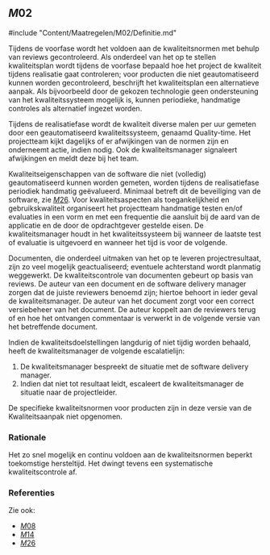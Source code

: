 ## $M02$

#include "Content/Maatregelen/M02/Definitie.md"

Tijdens de voorfase wordt het voldoen aan de kwaliteitsnormen met behulp van reviews gecontroleerd. Als onderdeel van het op te stellen kwaliteitsplan wordt tijdens de voorfase bepaald hoe het project de kwaliteit tijdens realisatie gaat controleren; voor producten die niet geautomatiseerd kunnen worden gecontroleerd, beschrijft het kwaliteitsplan een alternatieve aanpak. Als bijvoorbeeld door de gekozen technologie geen ondersteuning van het kwaliteitssysteem mogelijk is, kunnen periodieke, handmatige controles als alternatief ingezet worden.

Tijdens de realisatiefase wordt de kwaliteit diverse malen per uur gemeten door een geautomatiseerd kwaliteitssysteem, genaamd Quality-time. Het projectteam kijkt dagelijks of er afwijkingen van de normen zijn en onderneemt actie, indien nodig. Ook de kwaliteitsmanager signaleert afwijkingen en meldt deze bij het team.

Kwaliteitseigenschappen van de software die niet (volledig) geautomatiseerd kunnen worden gemeten, worden tijdens de realisatiefase periodiek handmatig geëvalueerd. Minimaal betreft dit de beveiliging van de software, zie [$M26$](#m26). Voor kwaliteitsaspecten als toegankelijkheid en gebruikskwaliteit organiseert het projectteam handmatige testen en/of evaluaties in een vorm en met een frequentie die aansluit bij de aard van de applicatie en de door de opdrachtgever gestelde eisen. De kwaliteitsmanager houdt in het kwaliteitssysteem bij wanneer de laatste test of evaluatie is uitgevoerd en wanneer het tijd is voor de volgende.

Documenten, die onderdeel uitmaken van het op te leveren projectresultaat, zijn zo veel mogelijk geactualiseerd; eventuele achterstand wordt planmatig weggewerkt. De kwaliteitscontrole van documenten gebeurt op basis van reviews. De auteur van een document en de software delivery manager zorgen dat de juiste reviewers benoemd zijn; hiertoe behoort in ieder geval de kwaliteitsmanager. De auteur van het document zorgt voor een correct versiebeheer van het document. De auteur koppelt aan de reviewers terug of en hoe het ontvangen commentaar is verwerkt in de volgende versie van het betreffende document.

Indien de kwaliteitsdoelstellingen langdurig of niet tijdig worden behaald, heeft de kwaliteitsmanager de volgende escalatielijn:

1. De kwaliteitsmanager bespreekt de situatie met de software delivery manager.
2. Indien dat niet tot resultaat leidt, escaleert de kwaliteitsmanager de situatie naar de projectleider.

De specifieke kwaliteitsnormen voor producten zijn in deze versie van de Kwaliteitsaanpak niet opgenomen.

### Rationale

Het zo snel mogelijk en continu voldoen aan de kwaliteitsnormen beperkt toekomstige hersteltijd. Het dwingt tevens een systematische kwaliteitscontrole af.

### Referenties

Zie ook:

* [$M08$](#m08)
* [$M14$](#m14)
* [$M26$](#m26)
